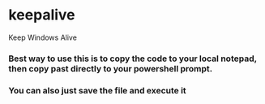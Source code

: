 # keepalive
Keep Windows Alive

### Best way to use this is to copy the code to your local notepad, then copy past directly to your powershell prompt.
### You can also just save the file and execute it
